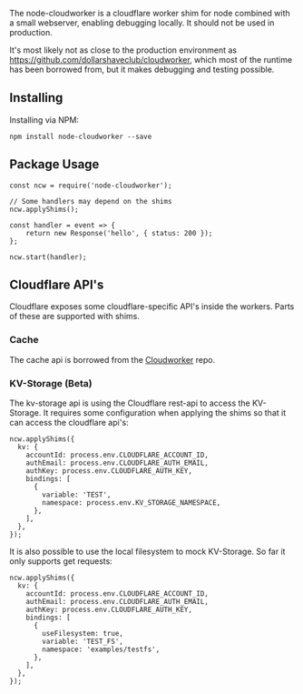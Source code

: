 The node-cloudworker is a cloudflare worker shim for node combined with a small webserver, enabling debugging locally. It should not be used in production.

It's most likely not as close to the production environment as https://github.com/dollarshaveclub/cloudworker, which most of the runtime has been borrowed from, but it makes debugging and testing possible.

## Installing

Installing via NPM:

```
npm install node-cloudworker --save
```

## Package Usage

```
const ncw = require('node-cloudworker');

// Some handlers may depend on the shims
ncw.applyShims();

const handler = event => {
    return new Response('hello', { status: 200 });
};

ncw.start(handler);

```

## Cloudflare API's

Cloudflare exposes some cloudflare-specific API's inside the workers. Parts of these are supported with shims.

### Cache

The cache api is borrowed from the [Cloudworker](https://github.com/dollarshaveclub/cloudworker) repo.

### KV-Storage (Beta)

The kv-storage api is using the Cloudflare rest-api to access the KV-Storage. It requires some configuration when applying the shims so that it can access the cloudflare api's:

```
ncw.applyShims({
  kv: {
    accountId: process.env.CLOUDFLARE_ACCOUNT_ID,
    authEmail: process.env.CLOUDFLARE_AUTH_EMAIL,
    authKey: process.env.CLOUDFLARE_AUTH_KEY,
    bindings: [
      {
        variable: 'TEST',
        namespace: process.env.KV_STORAGE_NAMESPACE,
      },
    ],
  },
});
```

It is also possible to use the local filesystem to mock KV-Storage. So far it only supports get requests:

```
ncw.applyShims({
  kv: {
    accountId: process.env.CLOUDFLARE_ACCOUNT_ID,
    authEmail: process.env.CLOUDFLARE_AUTH_EMAIL,
    authKey: process.env.CLOUDFLARE_AUTH_KEY,
    bindings: [
      {
        useFilesystem: true,
        variable: 'TEST_FS',
        namespace: 'examples/testfs',
      },
    ],
  },
});
```
